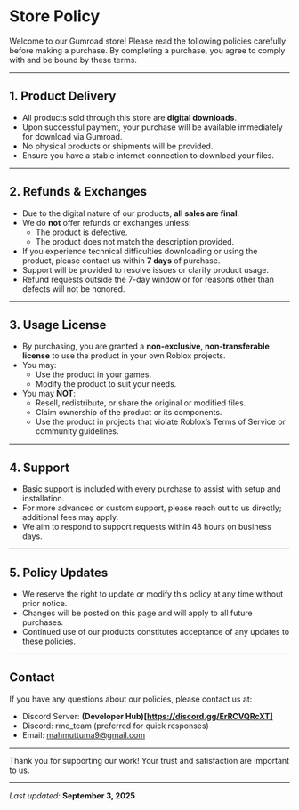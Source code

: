 # Store Policy

Welcome to our Gumroad store! Please read the following policies carefully before making a purchase. By completing a purchase, you agree to comply with and be bound by these terms.

---

## 1. Product Delivery

- All products sold through this store are **digital downloads**.
- Upon successful payment, your purchase will be available immediately for download via Gumroad.
- No physical products or shipments will be provided.
- Ensure you have a stable internet connection to download your files.

---

## 2. Refunds & Exchanges

- Due to the digital nature of our products, **all sales are final**.
- We do **not** offer refunds or exchanges unless:
  - The product is defective.
  - The product does not match the description provided.
- If you experience technical difficulties downloading or using the product, please contact us within **7 days** of purchase.
- Support will be provided to resolve issues or clarify product usage.
- Refund requests outside the 7-day window or for reasons other than defects will not be honored.

---

## 3. Usage License

- By purchasing, you are granted a **non-exclusive, non-transferable license** to use the product in your own Roblox projects.
- You may:
  - Use the product in your games.
  - Modify the product to suit your needs.
- You may **NOT**:
  - Resell, redistribute, or share the original or modified files.
  - Claim ownership of the product or its components.
  - Use the product in projects that violate Roblox’s Terms of Service or community guidelines.

---

## 4. Support

- Basic support is included with every purchase to assist with setup and installation.
- For more advanced or custom support, please reach out to us directly; additional fees may apply.
- We aim to respond to support requests within 48 hours on business days.

---

## 5. Policy Updates

- We reserve the right to update or modify this policy at any time without prior notice.
- Changes will be posted on this page and will apply to all future purchases.
- Continued use of our products constitutes acceptance of any updates to these policies.

---

## Contact

If you have any questions about our policies, please contact us at:

- Discord Server: **(Developer Hub)[https://discord.gg/ErRCVQRcXT]**
- Discord: rmc_team (preferred for quick responses)
- Email: mahmuttuma9@gmail.com

---

Thank you for supporting our work! Your trust and satisfaction are important to us.

---

*Last updated:* **September 3, 2025**

